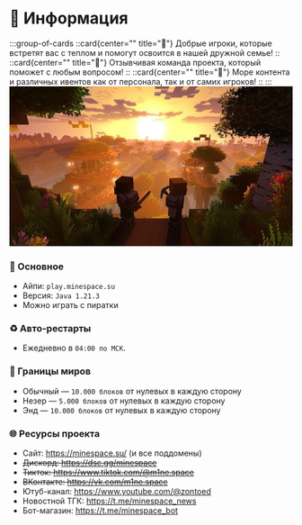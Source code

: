 # 📌 Информация
:::group-of-cards
  ::card{center="" title="🤲"}
    Добрые игроки, которые встретят вас с теплом и помогут освоится в нашей дружной семье!
  ::
  ::card{center="" title="👥"}
    Отзывчивая команда проекта, который поможет с любым вопросом!
  ::
  ::card{center="" title="🎉"}
    Море контента и различных ивентов как от персонала, так и от самих игроков!
  ::
:::
![image](https://github.com/zooont/minespace/blob/main/assets/main-information-landscape.png?raw=true)

### 📕 Основное
- Айпи: `play.minespace.su`
- Версия: `Java 1.21.3`
- Можно играть с пиратки

### ♻ Авто-рестарты
- Ежедневно в `04:00 по МСК`.

### 🚩 Границы миров
- Обычный — `10.000 блоков` от нулевых в каждую сторону
- Незер — `5.000 блоков` от нулевых в каждую сторону
- Энд — `10.000 блоков` от нулевых в каждую сторону

### 🌐 Ресурсы проекта
- Сайт: https://minespace.su/ (и все поддомены)
- ~~Дискорд: https://dsc.gg/minespace~~
- ~~Тикток: https://www.tiktok.com/@m1ne.space~~
- ~~ВКонтакте: https://vk.com/m1ne.space~~
- Ютуб-канал: https://www.youtube.com/@zontoed
- Новостной ТГК: https://t.me/minespace_news
- Бот-магазин: https://t.me/minespace_bot
